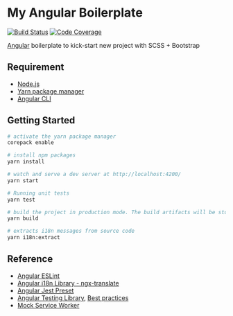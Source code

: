 # My Angular Boilerplate

[![Build Status][ci-badge]][ci] [![Code Coverage][codecov-badge]][codecov]

[ci]: https://github.com/akunzai/angular-boilerplate/actions?query=workflow%3ACI
[ci-badge]: https://github.com/akunzai/angular-boilerplate/workflows/CI/badge.svg
[codecov]: https://codecov.io/gh/akunzai/angular-boilerplate
[codecov-badge]: https://codecov.io/gh/akunzai/angular-boilerplate/branch/main/graph/badge.svg?token=YXI83KW11M

[Angular](http://angular.io/) boilerplate to kick-start new project with SCSS + Bootstrap

## Requirement

- [Node.js](https://nodejs.org)
- [Yarn package manager](https://yarnpkg.com/)
- [Angular CLI](https://angular.io/cli)

## Getting Started

```sh
# activate the yarn package manager
corepack enable

# install npm packages
yarn install

# watch and serve a dev server at http://localhost:4200/
yarn start

# Running unit tests
yarn test

# build the project in production mode. The build artifacts will be stored in the `dist/` directory
yarn build

# extracts i18n messages from source code
yarn i18n:extract
```

## Reference

- [Angular ESLint](https://github.com/angular-eslint/angular-eslint)
- [Angular i18n Library - ngx-translate](https://github.com/ngx-translate/core)
- [Angular Jest Preset](https://github.com/thymikee/jest-preset-angular)
- [Angular Testing Library](https://testing-library.com/docs/angular-testing-library/intro/), [Best practices](https://dev.to/matheusmichels/writing-efficient-tests-with-angular-og5)
- [Mock Service Worker](https://mswjs.io/docs/)
